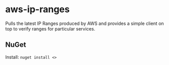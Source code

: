 # aws-ip-ranges

Pulls the latest IP Ranges produced by AWS and provides a simple client on top to verify ranges for particular services.

## NuGet

Install: `nuget install <>`
